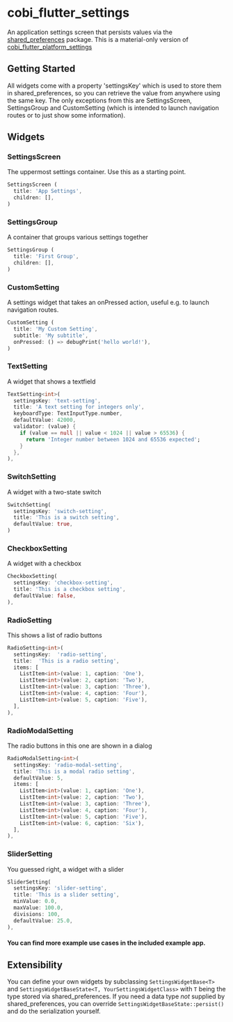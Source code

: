 # cobi_flutter_settings
An application settings screen that persists values via the [shared_preferences](https://pub.dev/packages/shared_preferences) package.
This is a material-only version of [cobi_flutter_platform_settings](https://pub.dev/packages/cobi_flutter_platform_settings)
## Getting Started
All widgets come with a property 'settingsKey' which is used to store them in shared_preferences, so you can retrieve the value from anywhere using the same key. The only exceptions from this are SettingsScreen, SettingsGroup and CustomSetting (which is intended to launch navigation routes or to just show some information).

## Widgets
### SettingsScreen
The uppermost settings container. Use this as a starting point.
```dart
SettingsScreen (
  title: 'App Settings',
  children: [],
)
```
### SettingsGroup
A container that groups various settings together
```dart
SettingsGroup (
  title: 'First Group',
  children: [],
)
```
### CustomSetting
A settings widget that takes an onPressed action, useful e.g. to launch navigation routes.
```dart
CustomSetting (
  title: 'My Custom Setting',
  subtitle: 'My subtitle',
  onPressed: () => debugPrint('hello world!'),
)
```
### TextSetting
A widget that shows a textfield
```dart
TextSetting<int>(
  settingsKey: 'text-setting',
  title: 'A text setting for integers only',
  keyboardType: TextInputType.number,
  defaultValue: 42000,
  validator: (value) {
    if (value == null || value < 1024 || value > 65536) {
      return 'Integer number between 1024 and 65536 expected';
    }
  },
),
```
### SwitchSetting
A widget with a two-state switch
```dart
SwitchSetting(
  settingsKey: 'switch-setting',
  title: 'This is a switch setting',
  defaultValue: true,
)
```
### CheckboxSetting
A widget with a checkbox
```dart
CheckboxSetting(
  settingsKey: 'checkbox-setting',
  title: 'This is a checkbox setting',
  defaultValue: false,
),
```
### RadioSetting
This shows a list of radio buttons
```dart
RadioSetting<int>(
  settingsKey:  'radio-setting',
  title:  'This is a radio setting',
  items: [
    ListItem<int>(value: 1, caption: 'One'),
    ListItem<int>(value: 2, caption: 'Two'),
    ListItem<int>(value: 3, caption: 'Three'),
    ListItem<int>(value: 4, caption: 'Four'),
    ListItem<int>(value: 5, caption: 'Five'),
  ],
),
```
### RadioModalSetting
The radio buttons in this one are shown in a dialog
```dart
RadioModalSetting<int>(
  settingsKey: 'radio-modal-setting',
  title: 'This is a modal radio setting',
  defaultValue: 5,
  items: [
    ListItem<int>(value: 1, caption: 'One'),
    ListItem<int>(value: 2, caption: 'Two'),
    ListItem<int>(value: 3, caption: 'Three'),
    ListItem<int>(value: 4, caption: 'Four'),
    ListItem<int>(value: 5, caption: 'Five'),
    ListItem<int>(value: 6, caption: 'Six'),
  ],
),
```
### SliderSetting
You guessed right, a widget with a slider
```dart
SliderSetting(
  settingsKey: 'slider-setting',
  title: 'This is a slider setting',
  minValue: 0.0,
  maxValue: 100.0,
  divisions: 100,
  defaultValue: 25.0,
),
```
#### You can find more example use cases in the included example app.
## Extensibility
You can define your own widgets by subclassing ``SettingsWidgetBase<T>`` and ``SettingsWidgetBaseState<T, YourSettingsWidgetClass>`` with ``T`` being the type stored via shared_preferences. If you need a data type *not* supplied by shared_preferences, you can override ``SettingsWidgetBaseState::persist()`` and do the serialization yourself.
